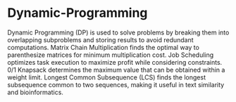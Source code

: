 # Dynamic-Programming
Dynamic Programming (DP) is used to solve problems by breaking them into overlapping subproblems and storing results to avoid redundant computations. 
Matrix Chain Multiplication finds the optimal way to parenthesize matrices for minimum multiplication cost. 
Job Scheduling optimizes task execution to maximize profit while considering constraints. 0/1 Knapsack determines the maximum value that can be obtained within a weight limit. 
Longest Common Subsequence (LCS) finds the longest subsequence common to two sequences, making it useful in text similarity and bioinformatics.
